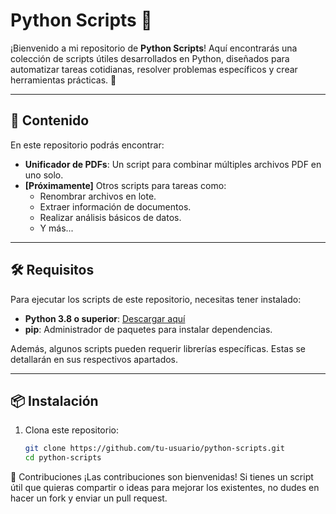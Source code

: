 # Python Scripts 🐍

¡Bienvenido a mi repositorio de **Python Scripts**! Aquí encontrarás una colección de scripts útiles desarrollados en Python, diseñados para automatizar tareas cotidianas, resolver problemas específicos y crear herramientas prácticas. 🚀

---

## 📝 Contenido

En este repositorio podrás encontrar:

- **Unificador de PDFs**: Un script para combinar múltiples archivos PDF en uno solo.
- **[Próximamente]** Otros scripts para tareas como:
  - Renombrar archivos en lote.
  - Extraer información de documentos.
  - Realizar análisis básicos de datos.
  - Y más...

---

## 🛠️ Requisitos

Para ejecutar los scripts de este repositorio, necesitas tener instalado:

- **Python 3.8 o superior**: [Descargar aquí](https://www.python.org/downloads/)
- **pip**: Administrador de paquetes para instalar dependencias.

Además, algunos scripts pueden requerir librerías específicas. Estas se detallarán en sus respectivos apartados.

---

## 📦 Instalación

1. Clona este repositorio:
   ```bash
   git clone https://github.com/tu-usuario/python-scripts.git
   cd python-scripts

🤝 Contribuciones
¡Las contribuciones son bienvenidas! Si tienes un script útil que quieras compartir o ideas para mejorar los existentes, no dudes en hacer un fork y enviar un pull request.
